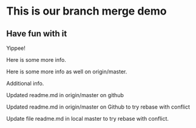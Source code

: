 # This is our branch merge demo 

## Have fun with it 

Yippee! 

Here is some more info.

Here is some more info as well on origin/master.

Additional info.

Updated readme.md in origin/master on github

Updated readme.md in origin/master on Github to try rebase with conflict

Update file readme.md in local master to try rebase with conflict.
